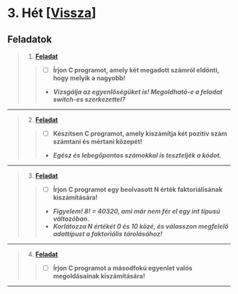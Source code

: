 # 3. Hét [[Vissza](https://github.com/OraveczJozsef/Miskolci_Egyetem/tree/main/Programoz%C3%A1s%20Alapjai/Szorgalmi%20Feladatok)]

## Feladatok
> 1. **[Feladat]()**
> > - [ ] **Írjon C programot, amely két megadott számról eldönti, hogy melyik a nagyobb!**
> > - ***Vizsgálja az egyenlőségüket is! Megoldható-e a feladat switch-es szerkezettel?***
----
> 2. **[Feladat]()**
> > - [ ] **Készítsen C programot, amely kiszámítja két pozitív szám számtani és mértani közepét!**
> > - ***Egész és lebegőpontos számokkal is teszteljék a kódot.***
----
> 3. **[Feladat]()**
> > - [ ] **Írjon C programot egy beolvasott N érték faktoriálisának kiszámítására!**
> > - ***Figyelem! 8! = 40320, ami már nem fér el egy int típusú változóban.***
> > - ***Korlátozza N értékét 0 és 10 közé, és válasszon megfelelő adattípust a faktoriális tárolásához!***
----
> 4. **[Feladat]()**
> > - [ ] **Írjon C programot a másodfokú egyenlet valós megoldásainak kiszámítására!**
----